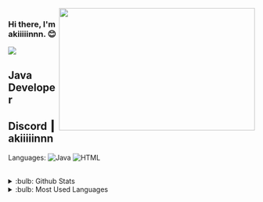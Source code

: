 <img src="https://media.giphy.com/media/q217GUnfKAmJlFcjBX/giphy.gif" align="right" width="400" height="250">

### Hi there, I'm akiiiiinnn. :blush:

![](https://komarev.com/ghpvc/?username=Venslore&color=blueviolet)

## Java Developer

## Discord ┃ akiiiiinnn

Languages: 
![Java](https://img.shields.io/badge/-Java-007396?style=flat-square&logo=java&logoColor=white)
![HTML](https://img.shields.io/badge/-HTML-F29111?style=flat-square&logo=html&logoColor=white)

<br />

<details>
<summary>:bulb: Github Stats</summary>
</details>

<details>
<summary>:bulb:  Most Used Languages</summary>
</details>
